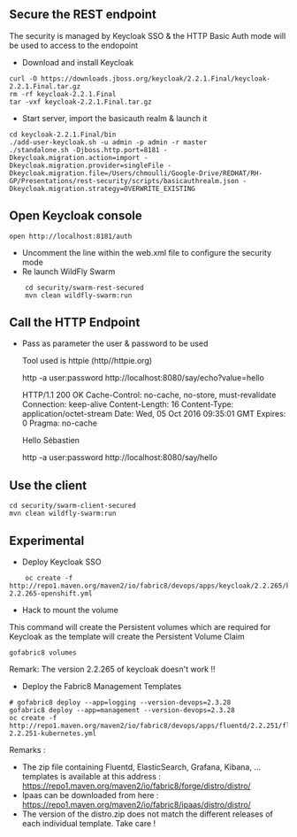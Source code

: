 ## Secure the REST endpoint
 
The security is managed by Keycloak SSO & the HTTP Basic Auth mode will be used to access to the endopoint
    
* Download and install Keycloak

```
curl -O https://downloads.jboss.org/keycloak/2.2.1.Final/keycloak-2.2.1.Final.tar.gz
rm -rf keycloak-2.2.1.Final
tar -vxf keycloak-2.2.1.Final.tar.gz
```    

* Start server, import the basicauth realm  & launch it
``` 
cd keycloak-2.2.1.Final/bin
./add-user-keycloak.sh -u admin -p admin -r master
./standalone.sh -Djboss.http.port=8181 -Dkeycloak.migration.action=import -Dkeycloak.migration.provider=singleFile -Dkeycloak.migration.file=/Users/chmoulli/Google-Drive/REDHAT/RH-GP/Presentations/rest-security/scripts/basicauthrealm.json -Dkeycloak.migration.strategy=OVERWRITE_EXISTING
```    

## Open Keycloak console

    open http://localhost:8181/auth

* Uncomment the line within the web.xml file to configure the security mode 
* Re launch WildFly Swarm
```   
    cd security/swarm-rest-secured
    mvn clean wildfly-swarm:run
```
    
## Call the HTTP Endpoint
    
* Pass as parameter the user & password to be used
    
    Tool used is httpie (http//httpie.org)
    
    http -a user:password http://localhost:8080/say/echo?value=hello
    
    HTTP/1.1 200 OK
    Cache-Control: no-cache, no-store, must-revalidate
    Connection: keep-alive
    Content-Length: 16
    Content-Type: application/octet-stream
    Date: Wed, 05 Oct 2016 09:35:01 GMT
    Expires: 0
    Pragma: no-cache
    
    Hello Sébastien
    
    http -a user:password http://localhost:8080/say/hello
    
## Use the client
    
    cd security/swarm-client-secured
    mvn clean wildfly-swarm:run
    
## Experimental
       
* Deploy Keycloak SSO
```        
    oc create -f http://repo1.maven.org/maven2/io/fabric8/devops/apps/keycloak/2.2.265/keycloak-2.2.265-openshift.yml
```  
* Hack to mount the volume

This command will create the Persistent volumes which are required for Keycloak as the template will create the Persistent Volume Claim

```
gofabric8 volumes
```

Remark: The version 2.2.265 of keycloak doesn't work !!

* Deploy the Fabric8 Management Templates
```
# gofabric8 deploy --app=logging --version-devops=2.3.28
gofabric8 deploy --app=management --version-devops=2.3.28
oc create -f http://repo1.maven.org/maven2/io/fabric8/devops/apps/fluentd/2.2.251/fluentd-2.2.251-kubernetes.yml
```

Remarks : 
- The zip file containing Fluentd, ElasticSearch, Grafana, Kibana, ... templates is available at this address : https://repo1.maven.org/maven2/io/fabric8/forge/distro/distro/
- Ipaas can be downloaded from here : https://repo1.maven.org/maven2/io/fabric8/ipaas/distro/distro/
- The version of the distro.zip does not match the different releases of each individual template. Take care !
    
    